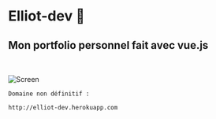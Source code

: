 # Elliot-dev 🎨

## Mon portfolio personnel fait avec vue.js
<br>

![Screen](https://i.ibb.co/wJfjMX8/image.png)

``` 
Domaine non définitif :

http://elliot-dev.herokuapp.com 
```